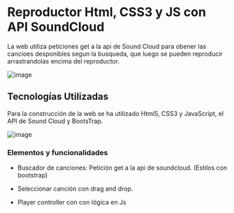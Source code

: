 # Reproductor Html, CSS3 y JS con API SoundCloud

La web utiliza peticiones get a la api de Sound Cloud para obener las cancioes desponibles segun la busqueda, que luego se pueden reproducir arrastrandolas encima del reproductor.

![image](https://raw.githubusercontent.com/jgcjordi/proyectoSoundCloud/master/ejemploReadme.jpg)

## Tecnologías Utilizadas

Para la construcción de la web se ha utilizado Html5, CSS3 y JavaScript, el API de Sound Cloud y BootsTrap.

![image](https://raw.githubusercontent.com/jgcjordi/proyectoSoundCloud/master/tecnologias-utilizadas.jpg)

### Elementos y funcionalidades

* Buscador de canciones: Petición get a la api de soundcloud. (Estilos con bootstrap)

* Seleccionar canción con drag and drop.

* Player controller con con lógica en Js

